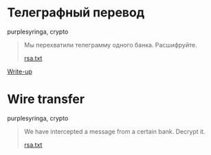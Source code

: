 # Телеграфный перевод

purplesyringa, crypto

> Мы перехватили телеграмму одного банка. Расшифруйте.
>
> [rsa.txt](attachments/rsa.txt)

[Write-up](WRITEUP.md)

# Wire transfer

purplesyringa, crypto

> We have intercepted a message from a certain bank. Decrypt it.
>
> [rsa.txt](attachments/rsa.txt)
